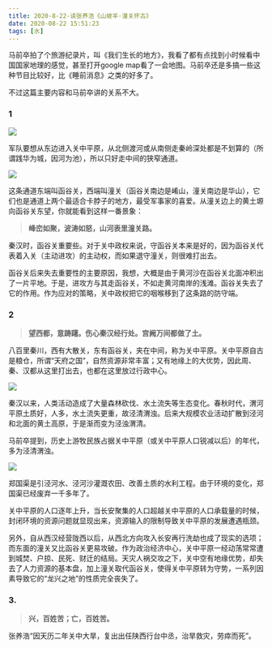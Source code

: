 ```yaml
---
title: 2020-8-22-读张养浩《山坡羊·潼关怀古》
date: 2020-08-22 15:51:23
tags: [水]
---
```


马前卒拍了个旅游纪录片，叫《我们生长的地方》，我看了都有点找到小时候看中国国家地理的感觉，甚至打开google map看了一会地图。马前卒还是多搞一些这种节目比较好，比《睡前消息》之类的好多了。

不过这篇主要内容和马前卒讲的关系不大。

<!--more-->

### 1

![](https://cdn.mathpix.com/snip/images/uIkhSRE2wq6tLMa5Wf9rEBh8isipQ_QzrhRAH4ppb2M.original.fullsize.png)

军队要想从东边进入关中平原，从北侧渡河或从南侧走秦岭深处都是不划算的（所谓践华为城，因河为池），所以只好走中间的狭窄通道。

![](https://cdn.mathpix.com/snip/images/RzyefDD6l32TPGjVBVfTsAXxbYFGm0dsjMbEJF4gN4o.original.fullsize.png)

这条通道东端叫函谷关，西端叫潼关（函谷关南边是崤山，潼关南边是华山），它们也是通道上两个最适合卡脖子的地方，最受军事家的喜爱。从潼关边上的黄土塬向函谷关东望，你就能看到这样一番景象：

> **峰峦如聚，波涛如怒，山河表里潼关路。**

秦汉时，函谷关重要些。对于关中政权来说，守函谷关本来是好的，因为函谷关代表着入关（主动进攻）的主动权，而如果退守潼关，则很难打出去。

函谷关后来失去重要性的主要原因，我想，大概是由于黄河沙在函谷关北面冲积出了一片平地。于是，进攻方与其走函谷关，不如走黄河南岸的浅滩。函谷关失去了它的作用。作为应对的策略，关中政权把它的咽喉移到了这条路的防守端。

### 2

> **望西都，意踌躇。伤心秦汉经行处。宫阙万间都做了土。**

八百里秦川，西有大散关，东有函谷关，夹在中间，称为关中平原。关中平原自古是粮仓，所谓“天府之国”，自然资源非常丰富；又有地缘上的大优势，因此周、秦、汉都从这里打出去，也都在这里放过行政中心。

![](https://cdn.mathpix.com/snip/images/fwPKkueANV3X-GhwVb-WINDSVRYiH2JloYiVmobWA68.original.fullsize.png)

秦汉以来，人类活动造成了大量森林砍伐、水土流失等生态变化。春秋时代，渭河平原土质好，人多，水土流失更重，故泾清渭浊。后来大规模农业活动扩散到泾河和北面的黄土高原，于是渐而变为泾浊渭清。

马前卒提到，历史上游牧民族占据关中平原（或关中平原人口锐减以后）的年代，多为泾清渭浊。

![](https://cdn.mathpix.com/snip/images/SOzGWzHe4R2-v10qqqoTlCWRv-xwx7IaT7YJJHHFA98.original.fullsize.png)

郑国渠是引泾河水、泾河沙灌溉农田、改善土质的水利工程。由于环境的变化，郑国渠已经废弃一千多年了。

关中平原的人口逐年上升，当长安聚集的人口超越关中平原的人口承载量的时候，封闭环境的资源问题就显现出来，资源输入的限制导致关中平原的发展遭遇瓶颈。

另外，自从西汉经营陇西以后，从西北方向攻入长安再行洗劫也成了现实的选项；而东面的潼关又比函谷关更易攻破。作为政治经济中心，关中平原一经动荡常常遭到城焚、户掠、民死、财迁的结局。天灾人祸交攻之下，关中空有地缘优势，却失去了人力资源的基本盘，加上潼关取代函谷关，使得关中平原转为守势，一系列因素导致它的“龙兴之地”的性质完全丧失了。

### 3.

> **兴，百姓苦；亡，百姓苦。**

张养浩“因天历二年关中大旱，复出出任陕西行台中丞，治旱救灾，劳瘁而死”。